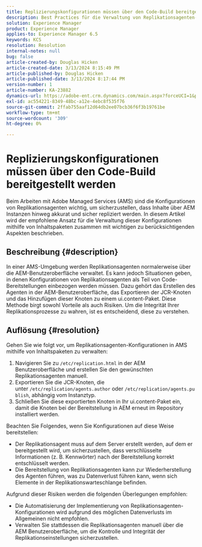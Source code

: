 ```yaml
---
title: Replizierungskonfigurationen müssen über den Code-Build bereitgestellt werden
description: Best Practices für die Verwaltung von Replikationsagenten-Konfigurationen in AMS-Umgebungen
solution: Experience Manager
product: Experience Manager
applies-to: Experience Manager 6.5
keywords: KCS
resolution: Resolution
internal-notes: null
bug: false
article-created-by: Douglas Hicken
article-created-date: 3/13/2024 8:15:49 PM
article-published-by: Douglas Hicken
article-published-date: 3/13/2024 8:17:44 PM
version-number: 1
article-number: KA-23882
dynamics-url: https://adobe-ent.crm.dynamics.com/main.aspx?forceUCI=1&pagetype=entityrecord&etn=knowledgearticle&id=c387107a-76e1-ee11-904c-00224806b7b2
exl-id: ac554221-8349-48bc-a12e-4ebc8f535f76
source-git-commit: 2ffab755aaf12d64db2ee07bcb36f6f3b19761be
workflow-type: tm+mt
source-wordcount: '309'
ht-degree: 0%

---
```


# Replizierungskonfigurationen müssen über den Code-Build bereitgestellt werden


Beim Arbeiten mit Adobe Managed Services (AMS) sind die Konfigurationen von Replikationsagenten wichtig, um sicherzustellen, dass Inhalte über AEM Instanzen hinweg akkurat und sicher repliziert werden. In diesem Artikel wird der empfohlene Ansatz für die Verwaltung dieser Konfigurationen mithilfe von Inhaltspaketen zusammen mit wichtigen zu berücksichtigenden Aspekten beschrieben.

## Beschreibung {#description}


In einer AMS-Umgebung werden Replikationsagenten normalerweise über die AEM-Benutzeroberfläche verwaltet. Es kann jedoch Situationen geben, in denen Konfigurationen von Replikationsagenten als Teil von Code-Bereitstellungen einbezogen werden müssen. Dazu gehört das Erstellen des Agenten in der AEM-Benutzeroberfläche, das Exportieren der JCR-Knoten und das Hinzufügen dieser Knoten zu einem ui.content-Paket. Diese Methode birgt sowohl Vorteile als auch Risiken. Um die Integrität Ihrer Replikationsprozesse zu wahren, ist es entscheidend, diese zu verstehen.


## Auflösung {#resolution}


Gehen Sie wie folgt vor, um Replikationsagenten-Konfigurationen in AMS mithilfe von Inhaltspaketen zu verwalten:

1. Navigieren Sie zu `/etc/replication.html` in der AEM Benutzeroberfläche und erstellen Sie den gewünschten Replikationsagenten manuell.
2. Exportieren Sie die JCR-Knoten, die unter `/etc/replication/agents.author` oder `/etc/replication/agents.publish`, abhängig vom Instanztyp.
3. Schließen Sie diese exportierten Knoten in Ihr ui.content-Paket ein, damit die Knoten bei der Bereitstellung in AEM erneut im Repository installiert werden.


Beachten Sie Folgendes, wenn Sie Konfigurationen auf diese Weise bereitstellen:

- Der Replikationsagent muss auf dem Server erstellt werden, auf dem er bereitgestellt wird, um sicherzustellen, dass verschlüsselte Informationen (z. B. Kennwörter) nach der Bereitstellung korrekt entschlüsselt werden.
- Die Bereitstellung von Replikationsagenten kann zur Wiederherstellung des Agenten führen, was zu Datenverlust führen kann, wenn sich Elemente in der Replikationswarteschlange befinden.


Aufgrund dieser Risiken werden die folgenden Überlegungen empfohlen:

- Die Automatisierung der Implementierung von Replikationsagenten-Konfigurationen wird aufgrund des möglichen Datenverlusts im Allgemeinen nicht empfohlen.
- Verwalten Sie stattdessen die Replikationsagenten manuell über die AEM Benutzeroberfläche, um die Kontrolle und Integrität der Replikationseinstellungen sicherzustellen.
